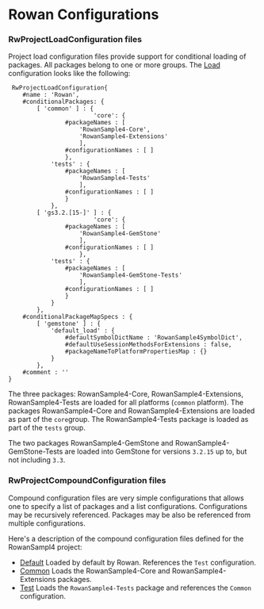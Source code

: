 # Rowan Configurations

### RwProjectLoadConfiguration files

Project load configuration files provide support for conditional loading of packages. All packages belong to one or more groups. The [Load][4] configuration looks like the following:

```ston
 RwProjectLoadConfiguration{
	#name : 'Rowan',
	#conditionalPackages: {
		[ 'common' ] : {
                        'core': {
				#packageNames : [
					'RowanSample4-Core',
					'RowanSample4-Extensions'
					],
				#configurationNames : [ ]
				},
			'tests' : {
				#packageNames : [
					'RowanSample4-Tests'
					],
				#configurationNames : [ ]
				}
			},
		[ 'gs3.2.[15-]' ] : {
                        'core': {
				#packageNames : [
					'RowanSample4-GemStone'
					],
				#configurationNames : [ ]
					},
			'tests' : {
				#packageNames : [
					'RowanSample4-GemStone-Tests'
					],
				#configurationNames : [ ]
				}
			}
		},
	#conditionalPackageMapSpecs : {
		[ 'gemstone' ] : {
			'default_load' : {
				#defaultSymbolDictName : 'RowanSample4SymbolDict',
				#defaultUseSessionMethodsForExtensions : false,
				#packageNameToPlatformPropertiesMap : {}
			}
		},
	#comment : ''
}
```
The three packages: RowanSample4-Core, RowanSample4-Extensions, RowanSample4-Tests are loaded for all platforms (`common` platform). 
The packages RowanSample4-Core and RowanSample4-Extensions are loaded as part of the `core`group.
The RowanSample4-Tests package is loaded as part of the `tests` group.

The two packages RowanSample4-GemStone and RowanSample4-GemStone-Tests are loaded into GemStone for versions `3.2.15` up to, but not including `3.3`.

### RwProjectCompoundConfiguration files

Compound configuration files are very simple configurations that allows one to specify a list of packages and a list configurations. Configurations may be recursively referenced. Packages may be also be referenced from multiple configurations.

Here's a description of the compound configuration files defined for the RowanSampl4 project:
- [Default][1]
  Loaded by default by Rowan. References the `Test` configuration.
- [Common][2]
  Loads the RowanSample4-Core and RowanSample4-Extensions packages.
- [Test][3]
  Loads the `RowanSample4-Tests` package and references the `Common` configuration.

[1]: ./Default.ston
[2]: ./Common.ston
[3]: ./Test.ston
[4]: ./Load.ston
